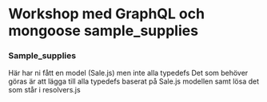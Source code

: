 
# Workshop med GraphQL och mongoose sample_supplies

### Sample_supplies

Här har ni fått en model (Sale.js) men inte alla typedefs
Det som behöver göras är att lägga till alla typedefs baserat på Sale.js modellen samt lösa det som står i resolvers.js
